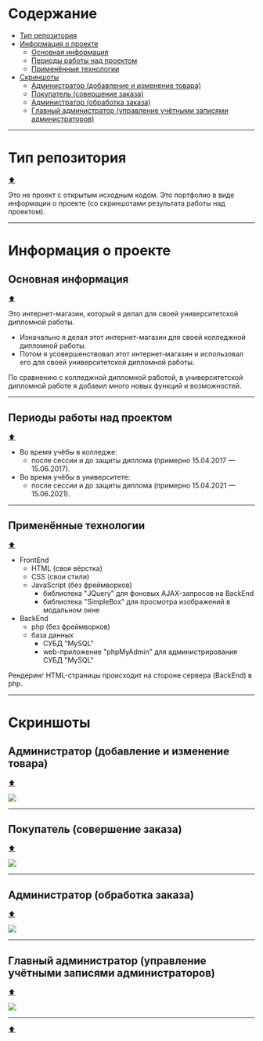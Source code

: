 # Содержание

- [Тип репозитория](#Тип-репозитория)
- [Информация о проекте](#Информация-о-проекте)
  - [Основная информация](#Основная-информация)
  - [Периоды работы над проектом](#Периоды-работы-над-проектом)
  - [Применённые технологии](#Применённые-технологии)
- [Скриншоты](#Скриншоты)
  - [Администратор (добавление и изменение товара)](#Администратор-добавление-и-изменение-товара)
  - [Покупатель (совершение заказа)](#Покупатель-совершение-заказа)
  - [Администратор (обработка заказа)](#Администратор-обработка-заказа)
  - [Главный администратор (управление учётными записями администраторов)](#Главный-администратор-управление-учётными-записями-администраторов)

---

# Тип репозитория

[⬆](#Содержание)

Это не проект с открытым исходным кодом. Это портфолио в виде информации о проекте (со скриншотами результата работы над проектом).

---

# Информация о проекте

## Основная информация

[⬆](#Содержание)

Это интернет-магазин, который я делал для своей университетской дипломной работы.

- Изначально я делал этот интернет-магазин для своей колледжной дипломной работы.
- Потом я усовершенствовал этот интернет-магазин и использовал его для своей университетской дипломной работы.

По сравнению с колледжной дипломной работой, в университетской дипломной работе я добавил много новых функций и возможностей.

---

## Периоды работы над проектом

[⬆](#Содержание)

- Во время учёбы в колледже:
  - после сессии и до защиты диплома (примерно 15.04.2017 — 15.06.2017).
- Во время учёбы в университете:
  - после сессии и до защиты диплома (примерно 15.04.2021 — 15.06.2021).

---

## Применённые технологии

[⬆](#Содержание)

- FrontEnd
  - HTML (своя вёрстка)
  - CSS (свои стили)
  - JavaScript (без фреймворков)
    - библиотека "JQuery" для фоновых AJAX-запросов на BackEnd
    - библиотека "SimpleBox" для просмотра изображений в модальном окне
- BackEnd
  - php (без фреймворков)
  - база данных
    - СУБД "MySQL"
    - web-приложение "phpMyAdmin" для администрирования СУБД "MySQL"

Рендеринг HTML-страницы происходит на стороне сервера (BackEnd) в php.

---

# Скриншоты

## Администратор (добавление и изменение товара)

[⬆](#Содержание)

![](README.md_screenshots/README.md_screenshot_1.png)

---

## Покупатель (совершение заказа)

[⬆](#Содержание)

![](README.md_screenshots/README.md_screenshot_2.png)

---

## Администратор (обработка заказа)

[⬆](#Содержание)

![](README.md_screenshots/README.md_screenshot_3.png)

---

## Главный администратор (управление учётными записями администраторов)

[⬆](#Содержание)

![](README.md_screenshots/README.md_screenshot_4.png)

---

[⬆](#Содержание)